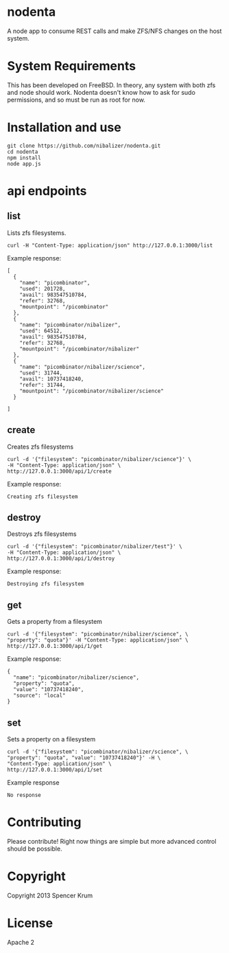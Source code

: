 nodenta
=======


A node app to consume REST calls and make ZFS/NFS changes on the host system.




System Requirements
===================

This has been developed on FreeBSD. In theory, any system with both zfs and node should work. Nodenta doesn't know how to ask for sudo permissions, and so must be run as root for now.



Installation and use
====================

    git clone https://github.com/nibalizer/nodenta.git
    cd nodenta
    npm install
    node app.js



api endpoints
=============


list
----

Lists zfs filesystems.

    curl -H "Content-Type: application/json" http://127.0.0.1:3000/list

Example response:

    [
      {
        "name": "picombinator",
        "used": 201728,
        "avail": 983547510784,
        "refer": 32768,
        "mountpoint": "/picombinator"
      },
      {
        "name": "picombinator/nibalizer",
        "used": 64512,
        "avail": 983547510784,
        "refer": 32768,
        "mountpoint": "/picombinator/nibalizer"
      },
      {
        "name": "picombinator/nibalizer/science",
        "used": 31744,
        "avail": 10737418240,
        "refer": 31744,
        "mountpoint": "/picombinator/nibalizer/science"
      }

    ]


create
------

Creates zfs filesystems

    curl -d '{"filesystem": "picombinator/nibalizer/science"}' \
    -H "Content-Type: application/json" \
    http://127.0.0.1:3000/api/1/create


Example response:


    Creating zfs filesystem


destroy
-------

Destroys zfs filesystems

    curl -d '{"filesystem": "picombinator/nibalizer/test"}' \
    -H "Content-Type: application/json" \
    http://127.0.0.1:3000/api/1/destroy


Example response:


    Destroying zfs filesystem


get
---

Gets a property from a filesystem


    curl -d '{"filesystem": "picombinator/nibalizer/science", \
    "property": "quota"}' -H "Content-Type: application/json" \
    http://127.0.0.1:3000/api/1/get


Example response:


    {
      "name": "picombinator/nibalizer/science",
      "property": "quota",
      "value": "10737418240",
      "source": "local"
    }



set
---

Sets a property on a filesystem


    curl -d '{"filesystem": "picombinator/nibalizer/science", \
    "property": "quota", "value": "10737418240"}' -H \
    "Content-Type: application/json" \
    http://127.0.0.1:3000/api/1/set

    
Example response


    No response




Contributing
============

Please contribute! Right now things are simple but more advanced control should be possible.


Copyright
=========

Copyright 2013 Spencer Krum



License
=======

Apache 2






